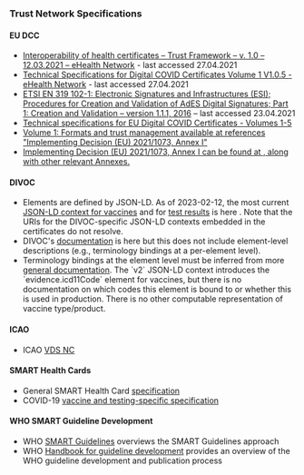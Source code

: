 
 

  
<h3>Trust Network Specifications</h3>
 
<a name="trust-specfications"> </a>


  
  
<h4>EU DCC </h4>

  
<ul>
    <li><a href="https://ec.europa.eu/health/sites/health/files/ehealth/docs/trust-framework_interoperability_certificates_en.pdf">Interoperability of health certificates – Trust Framework – v. 1.0 – 12.03.2021 – eHealth Network</a>  - last accessed 27.04.2021</li>
    <li><a href="https://ec.europa.eu/health/sites/health/files/ehealth/docs/digital-green-certificates_v1_en.pdf">Technical Specifications for Digital COVID Certificates Volume 1 V1.0.5  - eHealth Network</a> - last accessed 27.04.2021</li>
    <li><a href="https://www.etsi.org/deliver/etsi_en/319100_319199/31910201/01.01.01_60/en_31910201v010101p.pdf">ETSI EN 319 102-1: Electronic Signatures and Infrastructures (ESI); Procedures for Creation and Validation of AdES Digital Signatures; Part 1: Creation and Validation – version 1.1.1, 2016</a>  – last accessed 23.04.2021</li>
    <li><a href="https://health.ec.europa.eu/publications/technical-specifications-eu-digital-covid-certificates-volumes-1-5_en">Technical specifications for EU Digital COVID Certificates - Volumes 1-5 </a> </li>
    <li><a href="https://health.ec.europa.eu/system/files/2022-02/digital-covid-certificates_v1_en.pdf">Volume 1: Formats and trust management available at  references "Implementing Decision (EU) 2021/1073, Annex I"</a></li>
    <li><a href="https://eur-lex.europa.eu/legal-content/EN/TXT/uri=uriserv%3AOJ.L_.2021.230.01.0032.01.ENG)">Implementing Decision (EU) 2021/1073, Annex I can be found at , along with other relevant Annexes.</a></li>
  </ul>


  
<h4> DIVOC </h4>

  
<ul>
    <li>Elements are defined by JSON-LD. As of 2023-02-12, the most current <a href="https://github.com/egovernments/DIVOC/blob/icmr/vaccination-context/vaccination-context.js">JSON-LD context for vaccines</a> and for <a href="https://github.com/egovernments/DIVOC/blob/icmr/test-certificate-context/test-certificate-context.js">test results</a> is here . Note that the URIs for the DIVOC-specific JSON-LD contexts embedded in the certificates do not resolve.</li>
    <li> DIVOC's <a href="https://divoc.digit.org">documentation</a> is here  but this does not include element-level descriptions (e.g., terminology bindings at a per-element level).</li>
    <li> Terminology bindings at the element level must be inferred from more <a href="https://divoc.digit.org/platform/divocs-verifiable-certificate-features/what-information-goes-into-a-qr-code">general documentation</a>.  The `v2` JSON-LD context introduces the `evidence.icd11Code` element for vaccines, but there is no documentation on which codes this element is bound to or whether this is used in production. There is no other computable representation of vaccine type/product.</li>
  </ul>


  
<h4>ICAO </h4>

  
<ul>
    <li> ICAO <a href="https://www.icao.int/vdsnc-spec">VDS NC</a></li>
  </ul>


  
<h4>SMART Health Cards </h4>

  
<ul>
    <li>General SMART Health Card <a href="https://spec.smarthealth.cards">specification</a> </li>
    <li>COVID-19 <a href="http://build.fhir.org/ig/HL7/fhir-shc-vaccination-ig">vaccine and testing-specific specification</a> </li>
  </ul>

    

  
  
<h4>WHO SMART Guideline Development </h4>
  
<a name="smart-guidelines"> </a>

  
<ul>
    <li>WHO <a href="https://www.who.int/teams/digital-health-and-innovation/smart-guidelines">SMART Guidelines</a> overviews the SMART Guidelines approach</li>
    <li>WHO <a href="https://www.who.int/publications/i/item/9789241548960">Handbook for guideline development</a> provides an overview of the WHO guideline development and publication process</li>
  </ul>



  
